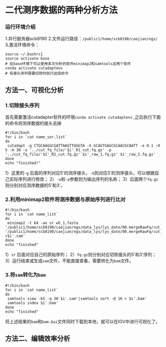 # 二代测序数据的两种分析方法

### 运行环境介绍
1.并行服务器scb8190
2.文件运行路径：`/public1/home/scb8190/caojian/ngs/`
3.激活环境命令：
```
source ~/.bashrc1
source activate base
# 在base环境下可以使用本次分析的软件minimap2和samtools这两个软件
conda activate cutadaptenv
# 有接头序列需要切除时执行这段命令
```
## 方法一、可视化分析

### 1.切除接头序列

首先需要激活cutadapter软件的环境`conda activate cutadaptenv` ,之后执行下面的命令将测序数据的接头去掉
```
#!/bin/bash
for i in `cat name_sor.list`
do
 cutadapt -g CTGCAAGGCGATTAAGTTGGGTA -G GCAGTGAGCGCAACGCAATT -e 0.1 -O 5 -m 30 -o '../cut_fq_file/'$i'_R1_cut.fq.gz' -p '../cut_fq_file/'$i'_R2_cut.fq.gz' $i'_raw_1.fq.gz' $i'_raw_2.fq.gz'
done
echo "finished!"
```
1）这里的`-g` 后面的序列对应5'的测序接头，`-G`则对应3'的测序接头，可以根据自己实际序列进行修改；
2）`-o`和`-p`参数则为输出序列的名称；
3）后面两个`fq.gz`则分别对应测序数据的5'和3'。
### 2.利用minimap2软件将测序数据与原始序列进行比对

```
#!/bin/bash
for i in `cat name_list`
do
 minimap2 -t 64 -ax sr wh_1.fasta '/public1/home/scb8190/caojian/ngs/data_lys/lys_date/00.mergeRawFq/cut_fq_file/'$i'_R1_cut.fq.gz' '/public1/home/scb8190/caojian/ngs/data_lys/lys_date/00.mergeRawFq/cut_fq_file/'$i'_R2_cut.fq.gz' >$i'.sam'
done
echo "finished"
```
1）`sr` 后面对应自己的原始序列；
2）`fq.gz`则分别对应切除接头的5'和3'序列；
3）运行结束或生成`sam`文件，不能直接查看，需要转化为`bam`文件。

### 3.将`sam`转化为`bam`

```
#!/bin/bash
for i in `cat name_list`
do
 samtools view -bS -q 30 $i'.sam'|samtools sort -@ 16 > $i'.bam'       
 samtools index $i'.bam'
done
echo "finished"
```
将上述结果的`bam`和`bam.bai`文件同时下载到本地，就可以在IGV中进行可视化了。

## 方法二、编辑效率分析




